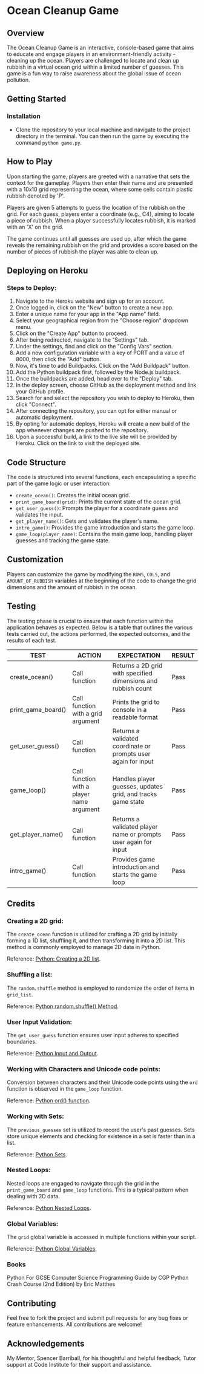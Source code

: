 # Ocean Cleanup Game

## Overview
The Ocean Cleanup Game is an interactive, console-based game that aims to educate and engage players in an environment-friendly activity - cleaning up the ocean. Players are challenged to locate and clean up rubbish in a virtual ocean grid within a limited number of guesses. This game is a fun way to raise awareness about the global issue of ocean pollution.

## Getting Started

### Installation
- Clone the repository to your local machine and navigate to the project directory in the terminal. You can then run the game by executing the command `python game.py`.

## How to Play
Upon starting the game, players are greeted with a narrative that sets the context for the gameplay. Players then enter their name and are presented with a 10x10 grid representing the ocean, where some cells contain plastic rubbish denoted by 'P'.

Players are given 5 attempts to guess the location of the rubbish on the grid. For each guess, players enter a coordinate (e.g., C4), aiming to locate a piece of rubbish. When a player successfully locates rubbish, it is marked with an 'X' on the grid.

The game continues until all guesses are used up, after which the game reveals the remaining rubbish on the grid and provides a score based on the number of pieces of rubbish the player was able to clean up.

## Deploying on Heroku

### Steps to Deploy:
1. Navigate to the Heroku website and sign up for an account.
2. Once logged in, click on the "New" button to create a new app.
3. Enter a unique name for your app in the "App name" field.
4. Select your geographical region from the "Choose region" dropdown menu.
5. Click on the "Create App" button to proceed.
6. After being redirected, navigate to the "Settings" tab.
7. Under the settings, find and click on the "Config Vars" section.
8. Add a new configuration variable with a key of PORT and a value of 8000, then click the "Add" button.
9. Now, it's time to add Buildpacks. Click on the "Add Buildpack" button.
10. Add the Python buildpack first, followed by the Node.js buildpack.
11. Once the buildpacks are added, head over to the "Deploy" tab.
12. In the deploy screen, choose GitHub as the deployment method and link your GitHub profile.
13. Search for and select the repository you wish to deploy to Heroku, then click "Connect".
14. After connecting the repository, you can opt for either manual or automatic deployment.
15. By opting for automatic deploys, Heroku will create a new build of the app whenever changes are pushed to the repository.
16. Upon a successful build, a link to the live site will be provided by Heroku. Click on the link to visit the deployed site.

## Code Structure
The code is structured into several functions, each encapsulating a specific part of the game logic or user interaction:

- `create_ocean()`: Creates the initial ocean grid.
- `print_game_board(grid)`: Prints the current state of the ocean grid.
- `get_user_guess()`: Prompts the player for a coordinate guess and validates the input.
- `get_player_name()`: Gets and validates the player's name.
- `intro_game()`: Provides the game introduction and starts the game loop.
- `game_loop(player_name)`: Contains the main game loop, handling player guesses and tracking the game state.

## Customization
Players can customize the game by modifying the `ROWS`, `COLS`, and `AMOUNT_OF_RUBBISH` variables at the beginning of the code to change the grid dimensions and the amount of rubbish in the ocean.

## Testing
The testing phase is crucial to ensure that each function within the application behaves as expected. Below is a table that outlines the various tests carried out, the actions performed, the expected outcomes, and the results of each test.

| TEST             | ACTION                                                  | EXPECTATION                                                        | RESULT  |
|------------------|---------------------------------------------------------|-------------------------------------------------------------------|---------|
| create_ocean()   | Call function                                           | Returns a 2D grid with specified dimensions and rubbish count     | Pass|
| print_game_board() | Call function with a grid argument                   | Prints the grid to console in a readable format                    | Pass|
| get_user_guess() | Call function                                           | Returns a validated coordinate or prompts user again for input     | Pass|
| game_loop()      | Call function with a player name argument              | Handles player guesses, updates grid, and tracks game state       | Pass|
| get_player_name()| Call function                                           | Returns a validated player name or prompts user again for input    | Pass|
| intro_game()     | Call function                                           | Provides game introduction and starts the game loop               | Pass|

## Credits
### Creating a 2D grid:
The `create_ocean` function is utilized for crafting a 2D grid by initially forming a 1D list, shuffling it, and then transforming it into a 2D list. This method is commonly employed to manage 2D data in Python.

Reference: [Python: Creating a 2D list](link).

### Shuffling a list:
The `random.shuffle` method is employed to randomize the order of items in `grid_list`.

Reference: [Python random.shuffle() Method](link).

### User Input Validation:
The `get_user_guess` function ensures user input adheres to specified boundaries.

Reference: [Python Input and Output](link).

### Working with Characters and Unicode code points:
Conversion between characters and their Unicode code points using the `ord` function is observed in the `game_loop` function.

Reference: [Python ord() function](link).

### Working with Sets:
The `previous_guesses` set is utilized to record the user's past guesses. Sets store unique elements and checking for existence in a set is faster than in a list.

Reference: [Python Sets](link).

### Nested Loops:
Nested loops are engaged to navigate through the grid in the `print_game_board` and `game_loop` functions. This is a typical pattern when dealing with 2D data.

Reference: [Python Nested Loops](link).

### Global Variables:
The `grid` global variable is accessed in multiple functions within your script.

Reference: [Python Global Variables](link).

### Books
Python For GCSE Computer Science Programming Guide by CGP
Python Crash Course (2nd Edition) by Eric Matthes

## Contributing
Feel free to fork the project and submit pull requests for any bug fixes or feature enhancements. All contributions are welcome!

## Acknowledgements
My Mentor, Spencer Barriball, for his thoughtful and helpful feedback.
Tutor support at Code Institute for their support and assistance.
